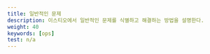 ```yaml
---
title: 일반적인 문제
description: 이스티오에서 일반적인 문제를 식별하고 해결하는 방법을 설명한다.
weight: 40
keywords: [ops]
test: n/a
---
```

